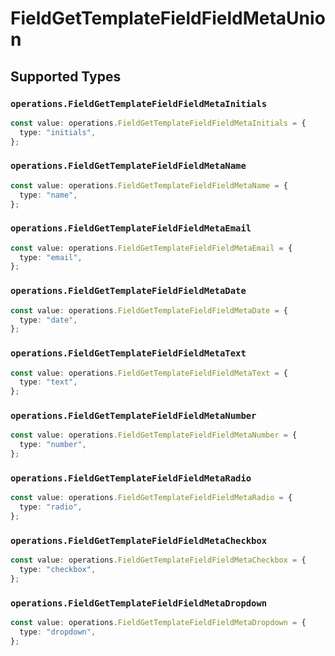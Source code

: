 # FieldGetTemplateFieldFieldMetaUnion


## Supported Types

### `operations.FieldGetTemplateFieldFieldMetaInitials`

```typescript
const value: operations.FieldGetTemplateFieldFieldMetaInitials = {
  type: "initials",
};
```

### `operations.FieldGetTemplateFieldFieldMetaName`

```typescript
const value: operations.FieldGetTemplateFieldFieldMetaName = {
  type: "name",
};
```

### `operations.FieldGetTemplateFieldFieldMetaEmail`

```typescript
const value: operations.FieldGetTemplateFieldFieldMetaEmail = {
  type: "email",
};
```

### `operations.FieldGetTemplateFieldFieldMetaDate`

```typescript
const value: operations.FieldGetTemplateFieldFieldMetaDate = {
  type: "date",
};
```

### `operations.FieldGetTemplateFieldFieldMetaText`

```typescript
const value: operations.FieldGetTemplateFieldFieldMetaText = {
  type: "text",
};
```

### `operations.FieldGetTemplateFieldFieldMetaNumber`

```typescript
const value: operations.FieldGetTemplateFieldFieldMetaNumber = {
  type: "number",
};
```

### `operations.FieldGetTemplateFieldFieldMetaRadio`

```typescript
const value: operations.FieldGetTemplateFieldFieldMetaRadio = {
  type: "radio",
};
```

### `operations.FieldGetTemplateFieldFieldMetaCheckbox`

```typescript
const value: operations.FieldGetTemplateFieldFieldMetaCheckbox = {
  type: "checkbox",
};
```

### `operations.FieldGetTemplateFieldFieldMetaDropdown`

```typescript
const value: operations.FieldGetTemplateFieldFieldMetaDropdown = {
  type: "dropdown",
};
```

